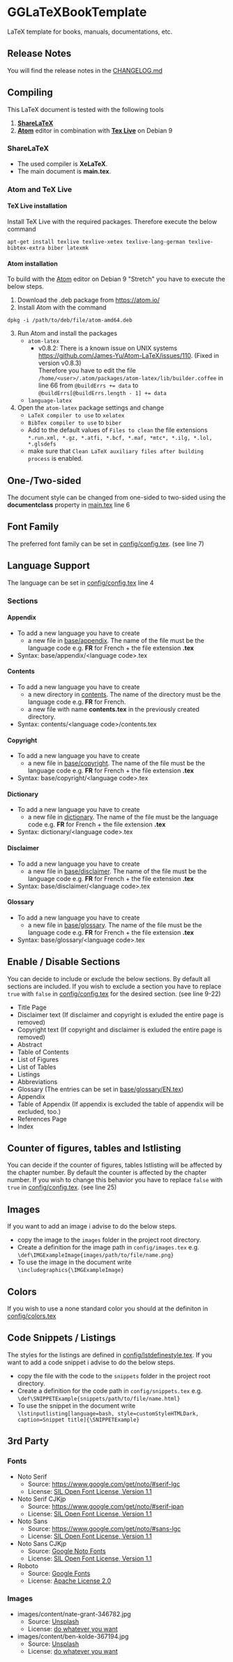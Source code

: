 # GGLaTeXBookTemplate
LaTeX template for books, manuals, documentations, etc.

## Release Notes
You will find the release notes in the [CHANGELOG.md](https://github.com/GGolbik/GGLaTeXBookTemplate/blob/master/CHANGELOG.md)

## Compiling

This LaTeX document is tested with the following tools
1. **[ShareLaTeX](https://www.sharelatex.com/)**
2. **[Atom](https://atom.io/)** editor in combination with **[Tex Live](http://www.tug.org/texlive/)** on Debian 9

### ShareLaTeX

* The used compiler is **XeLaTeX**.
* The main document is **main.tex**.

### Atom and TeX Live

#### TeX Live installation

Install TeX Live with the required packages. Therefore execute the below command
```
apt-get install texlive texlive-xetex texlive-lang-german texlive-bibtex-extra biber latexmk
```
#### Atom installation
To build with the [Atom](https://atom.io/) editor on Debian 9 "Stretch" you have to execute the below steps.

1. Download the .deb package from https://atom.io/
2. Install Atom with the command
```
dpkg -i /path/to/deb/file/atom-amd64.deb
```
3. Run Atom and install the packages
    * `atom-latex`
        * v0.8.2: There is a known issue on UNIX systems https://github.com/James-Yu/Atom-LaTeX/issues/110. (Fixed in version v0.8.3)<br>
        Therefore you have to edit the file `/home/<user>/.atom/packages/atom-latex/lib/builder.coffee` in line 66 from `@buildErrs += data` to `@buildErrs[@buildErrs.length - 1] += data`
    * `language-latex`
4. Open the `atom-latex` package settings and change
    * `LaTeX compiler to use` to `xelatex`
    * `BibTex compiler to use` to `biber`
    * Add to the default values of `Files to clean` the file extensions `*.run.xml, *.gz, *.atfi, *.bcf, *.maf, *mtc*, *.ilg, *.lol, *.glsdefs`
    * make sure that `Clean LaTeX auxiliary files after building process` is enabled.

## One-/Two-sided

The document style can be changed from one-sided to two-sided using the **documentclass** property in [main.tex](https://github.com/GGerry/GGLaTeXBookTemplate/blob/master/main.tex) line 6

## Font Family
The preferred font family can be set in
[config/config.tex](https://github.com/GGerry/GGLaTeXBookTemplate/blob/master/config/config.tex). (see line 7)

## Language Support

The language can be set in [config/config.tex](https://github.com/GGerry/GGLaTeXBookTemplate/blob/master/config/config.tex) line 4

### Sections

#### Appendix
* To add a new language you have to create
    * a new file in [base/appendix](https://github.com/GGerry/GGLaTeXBookTemplate/tree/master/base/appendix). The name of the file must be the language code e.g. **FR** for French + the file extension **.tex**
* Syntax: base/appendix/&lt;language code&gt;.tex

#### Contents
* To add a new language you have to create
    * a new directory in [contents](https://github.com/GGerry/GGLaTeXBookTemplate/tree/master/contents). The name of the directory must be the language code e.g. **FR** for French.
    * a new file with name **contents.tex** in the previously created directory.
* Syntax: contents/&lt;language code&gt;/contents.tex

#### Copyright
* To add a new language you have to create
    * a new file in [base/copyright](https://github.com/GGerry/GGLaTeXBookTemplate/tree/master/base/copyright). The name of the file must be the language code e.g. **FR** for French + the file extension **.tex**
* Syntax: base/copyright/&lt;language code&gt;.tex

#### Dictionary
* To add a new language you have to create
    * a new file in [dictionary](https://github.com/GGerry/GGLaTeXBookTemplate/tree/master/dictionary). The name of the file must be the language code e.g. **FR** for French + the file extension **.tex**
* Syntax: dictionary/&lt;language code&gt;.tex

#### Disclaimer
* To add a new language you have to create
    * a new file in [base/disclaimer](https://github.com/GGerry/GGLaTeXBookTemplate/tree/master/base/disclaimer). The name of the file must be the language code e.g. **FR** for French + the file extension **.tex**
* Syntax: base/disclaimer/&lt;language code&gt;.tex

#### Glossary
* To add a new language you have to create
    * a new file in [base/glossary](https://github.com/GGerry/GGLaTeXBookTemplate/tree/master/base/glossary). The name of the file must be the language code e.g. **FR** for French + the file extension **.tex**
* Syntax: base/glossary/&lt;language code&gt;.tex

## Enable / Disable Sections
You can decide to include or exclude the below sections. By default all sections are included. If you wish to exclude a section you have to replace `true` with `false` in [config/config.tex](https://github.com/GGerry/GGLaTeXBookTemplate/blob/master/config/config.tex) for the desired section. (see line 9-22)
* Title Page
* Disclaimer text (If disclaimer and copyright is exluded the entire page is removed)
* Copyright text  (If copyright and disclaimer is exluded the entire page is removed)
* Abstract
* Table of Contents
* List of Figures
* List of Tables
* Listings
* Abbreviations
* Glossary (The entries can be set in [base/glossary/EN.tex](https://github.com/GGerry/GGLaTeXBookTemplate/tree/master/base/glossary/gglossary.tex))
* Appendix
* Table of Appendix (If appendix is excluded the table of appendix will be excluded, too.)
* References Page
* Index

## Counter of figures, tables and lstlisting

You can decide if the counter of figures, tables lstlisting will be affected by the chapter number. By default the counter is affected by the chapter number. If you wish to change this behavior you have to replace `false` with `true` in [config/config.tex](https://github.com/GGerry/GGLaTeXBookTemplate/blob/master/config/config.tex). (see line 25)

## Images

If you want to add an image i advise to do the below steps.
* copy the image to the `images` folder in the project root directory.
* Create a definition for the image path in `config/images.tex` e.g. `\def\IMGExampleImage{images/path/to/file/name.png}`
* To use the image in the document write `\includegraphics{\IMGExampleImage}`

## Colors

If you wish to use a none standard color you should at the definiton in [config/colors.tex](https://github.com/GGerry/GGLaTeXBookTemplate/blob/master/config/colors.tex)

## Code Snippets / Listings

The styles for the listings are defined in [config/lstdefinestyle.tex](https://github.com/GGerry/GGLaTeXBookTemplate/blob/master/config/lstdefinestyle.tex). If you want to add a code snippet i advise to do the below steps.
* copy the file with the code to the `snippets` folder in the project root directory.
* Create a definition for the code path in `config/snippets.tex` e.g. `\def\SNIPPETExample{snippets/path/to/file/name.html}`
* To use the snippet in the document write `\lstinputlisting[language=bash, style=customStyleHTMLDark, caption=Snippet title]{\SNIPPETExample}`

## 3rd Party

### Fonts
* Noto Serif
    * Source: https://www.google.com/get/noto/#serif-lgc
    * License: [SIL Open Font License, Version 1.1]( https://github.com/GGerry/GGLaTeXBookTemplate/blob/master/fonts/NotoSerif/LICENSE_OFL.txt)
* Noto Serif CJKjp
    * Source: https://www.google.com/get/noto/#serif-jpan
    * License: [SIL Open Font License, Version 1.1]( https://github.com/GGerry/GGLaTeXBookTemplate/blob/master/fonts/NotoSerifCJKjp/LICENSE_OFL.txt)
* Noto Sans
    * Source: https://www.google.com/get/noto/#sans-lgc
    * License: [SIL Open Font License, Version 1.1]( https://github.com/GGerry/GGLaTeXBookTemplate/blob/master/fonts/NotoSans/LICENSE_OFL.txt)
* Noto Sans CJKjp
    * Source: [Google Noto Fonts](https://www.google.com/get/noto/#sans-jpan)
    * License: [SIL Open Font License, Version 1.1](https://github.com/GGerry/GGLaTeXBookTemplate/blob/master/fonts/NotoSansCJKjp/LICENSE_OFL.txt)
* Roboto
    * Source: [Google Fonts](https://fonts.google.com/specimen/Roboto?selection.family=Roboto)
    * License: [Apache License 2.0](https://github.com/GGerry/GGLaTeXBookTemplate/blob/master/fonts/Roboto/LICENSE.txt)

### Images

* images/content/nate-grant-346782.jpg
    * Source: [Unsplash](https://unsplash.com/photos/QQ9LainS6tI)
    * License: [do whatever you want](https://unsplash.com/license)
* images/content/ben-kolde-367194.jpg
    * Source: [Unsplash](https://unsplash.com/photos/lqZPleZ4ERA)
    * License: [do whatever you want](https://unsplash.com/license)
